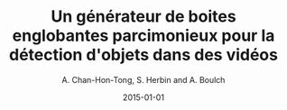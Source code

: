 ---
title: "Un générateur de boites englobantes parcimonieux pour la détection d'objets dans des vidéos"
author: 'A. Chan-Hon-Tong, S. Herbin and A. Boulch'
collection: publications
permalink:
date: 2015-01-01
type: conference
venue: 'XXV colloque Gretsi'
venue2: 
venue3:
paperurl: 
arxivurl: 
halurl: 'https://hal.archives-ouvertes.fr/hal-01175556/document'
codeurl: 
mediumurl: 
blogurl: 
pdfurl: 
slidesurl: 
teaser: '2015-GRETSI-boxes.png'
note:
noteimportant:
---